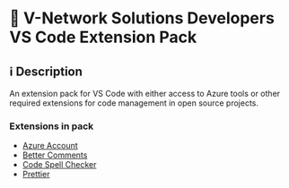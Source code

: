 # 🚀 V-Network Solutions Developers VS Code Extension Pack

## ℹ️ Description

An extension pack for VS Code with either access to Azure tools or other required extensions for code management in open source projects.

### Extensions in pack

- [Azure Account](https://marketplace.visualstudio.com/items?itemName=ms-vscode.azure-account)  
- [Better Comments](https://marketplace.visualstudio.com/items?itemName=aaron-bond.better-comments)  
- [Code Spell Checker](https://marketplace.visualstudio.com/items?itemName=streetsidesoftware.code-spell-checker)
- [Prettier](https://marketplace.visualstudio.com/items?itemName=esbenp.prettier-vscode)  

